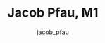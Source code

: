 ---
# this is autogenerated: do not edit
title: Jacob Pfau, M1
author: jacob_pfau
layout: author-bio
jobtitle: Machine Learning Researcher
bio: 
type: alumn
excerpt: "Research Data Analyst; QBI Bold & Basic Fellow (2019-2020). Jacob's interests span the theory and applications of machine learning models -- and deep learning i"
header:
  teaser: /assets/images/people/bio-pfau.jpg
papers: 
    - title: Stress testing reveals gaps in clinic readiness of image-based diagnostic artificial intelligence models
      excerpt: Young AT, Fernandez K, <u>Pfau J</u>, Reddy R, Cao NA, von Franque MY, Johal A, Wu BV, Wu RR, Chen JY, Fadadu RP, Vasquez JA, Tam A, Keiser MJ, Wei ML. __NPJ Digit Med__. 2021 Jan 21.
      link: "https://doi.org/10.1038/s41746-020-00380-6"

    - title: Artificial Intelligence in Dermatology- A Primer
      excerpt: Young AT, Xiong M, <u>Pfau J</u>, Keiser MJ, Wei ML. __J Invest Dermatol__. 2020 Aug.
      link: "https://doi.org/10.1016/j.jid.2020.02.026"

    - title: Robust Semantic Interpretability- Revisiting Concept Activation Vectors
      excerpt: <u>Pfau J</u>, Young AT, Wei J, Wei ML, Keiser MJ. __ICML - WHI__. 2020 Jul 17.
      link: ""

    - title: Global Saliency- Aggregating Saliency Maps to Assess Dataset Artefact Bias
      excerpt: <u>Pfau J</u>, Young AT, Wei ML, Keiser MJ. __arXiv - NeurIPS ML4H__. 2019 Oct 16.
      link: ""

---